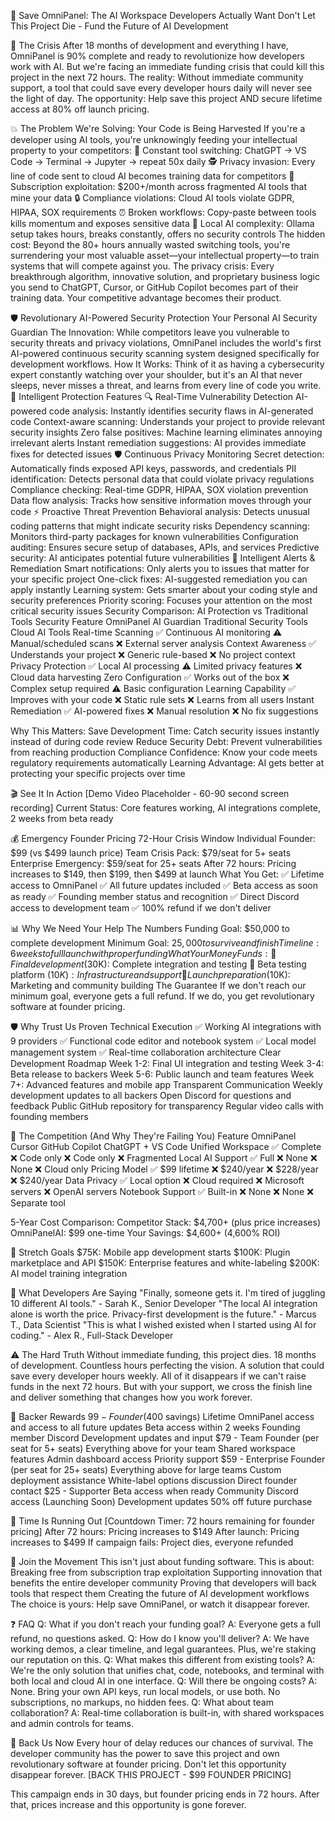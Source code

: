 🚨 Save OmniPanel: The AI Workspace Developers Actually Want
Don't Let This Project Die - Fund the Future of AI Development

🎯 The Crisis
After 18 months of development and everything I have, OmniPanel is 90% complete and ready to revolutionize how developers work with AI. But we're facing an immediate funding crisis that could kill this project in the next 72 hours.
The reality: Without immediate community support, a tool that could save every developer hours daily will never see the light of day.
The opportunity: Help save this project AND secure lifetime access at 80% off launch pricing.

💥 The Problem We're Solving: Your Code is Being Harvested
If you're a developer using AI tools, you're unknowingly feeding your intellectual property to your competitors:
🔄 Constant tool switching: ChatGPT → VS Code → Terminal → Jupyter → repeat 50x daily
🕵️ Privacy invasion: Every line of code sent to cloud AI becomes training data for competitors
💸 Subscription exploitation: $200+/month across fragmented AI tools that mine your data
🔒 Compliance violations: Cloud AI tools violate GDPR, HIPAA, SOX requirements
⏰ Broken workflows: Copy-paste between tools kills momentum and exposes sensitive data
🤖 Local AI complexity: Ollama setup takes hours, breaks constantly, offers no security controls
The hidden cost: Beyond the 80+ hours annually wasted switching tools, you're surrendering your most valuable asset—your intellectual property—to train systems that will compete against you.
The privacy crisis: Every breakthrough algorithm, innovative solution, and proprietary business logic you send to ChatGPT, Cursor, or GitHub Copilot becomes part of their training data. Your competitive advantage becomes their product.

🛡️ Revolutionary AI-Powered Security Protection
Your Personal AI Security Guardian
The Innovation: While competitors leave you vulnerable to security threats and privacy violations, OmniPanel includes the world's first AI-powered continuous security scanning system designed specifically for development workflows.
How It Works: Think of it as having a cybersecurity expert constantly watching over your shoulder, but it's an AI that never sleeps, never misses a threat, and learns from every line of code you write.
🤖 Intelligent Protection Features
🔍 Real-Time Vulnerability Detection
AI-powered code analysis: Instantly identifies security flaws in AI-generated code
Context-aware scanning: Understands your project to provide relevant security insights
Zero false positives: Machine learning eliminates annoying irrelevant alerts
Instant remediation suggestions: AI provides immediate fixes for detected issues
🛡️ Continuous Privacy Monitoring
Secret detection: Automatically finds exposed API keys, passwords, and credentials
PII identification: Detects personal data that could violate privacy regulations
Compliance checking: Real-time GDPR, HIPAA, SOX violation prevention
Data flow analysis: Tracks how sensitive information moves through your code
⚡ Proactive Threat Prevention
Behavioral analysis: Detects unusual coding patterns that might indicate security risks
Dependency scanning: Monitors third-party packages for known vulnerabilities
Configuration auditing: Ensures secure setup of databases, APIs, and services
Predictive security: AI anticipates potential future vulnerabilities
🎯 Intelligent Alerts & Remediation
Smart notifications: Only alerts you to issues that matter for your specific project
One-click fixes: AI-suggested remediation you can apply instantly
Learning system: Gets smarter about your coding style and security preferences
Priority scoring: Focuses your attention on the most critical security issues
Security Comparison: AI Protection vs Traditional Tools
Security Feature
OmniPanel AI Guardian
Traditional Security Tools
Cloud AI Tools
Real-time Scanning
✅ Continuous AI monitoring
⚠️ Manual/scheduled scans
❌ External server analysis
Context Awareness
✅ Understands your project
❌ Generic rule-based
❌ No project context
Privacy Protection
✅ Local AI processing
⚠️ Limited privacy features
❌ Cloud data harvesting
Zero Configuration
✅ Works out of the box
❌ Complex setup required
⚠️ Basic configuration
Learning Capability
✅ Improves with your code
❌ Static rule sets
❌ Learns from all users
Instant Remediation
✅ AI-powered fixes
❌ Manual resolution
❌ No fix suggestions

Why This Matters:
Save Development Time: Catch security issues instantly instead of during code review
Reduce Security Debt: Prevent vulnerabilities from reaching production
Compliance Confidence: Know your code meets regulatory requirements automatically
Learning Advantage: AI gets better at protecting your specific projects over time

🎬 See It In Action
[Demo Video Placeholder - 60-90 second screen recording]
Current Status: Core features working, AI integrations complete, 2 weeks from beta ready

💰 Emergency Founder Pricing
72-Hour Crisis Window
Individual Founder: $99 (vs $499 launch price)
Team Crisis Pack: $79/seat for 5+ seats
Enterprise Emergency: $59/seat for 25+ seats
After 72 hours: Pricing increases to $149, then $199, then $499 at launch
What You Get: ✅ Lifetime access to OmniPanel ✅ All future updates included ✅ Beta access as soon as ready ✅ Founding member status and recognition ✅ Direct Discord access to development team ✅ 100% refund if we don't deliver

📊 Why We Need Your Help
The Numbers
Funding Goal: $50,000 to complete development
Minimum Goal: $25,000 to survive and finish
Timeline: 6 weeks to full launch with proper funding
What Your Money Funds:
🔧 Final development ($30K): Complete integration and testing
🧪 Beta testing platform ($10K): Infrastructure and support
🚀 Launch preparation ($10K): Marketing and community building
The Guarantee
If we don't reach our minimum goal, everyone gets a full refund. If we do, you get revolutionary software at founder pricing.

🛡️ Why Trust Us
Proven Technical Execution
✅ Working AI integrations with 9 providers
✅ Functional code editor and notebook system
✅ Local model management system
✅ Real-time collaboration architecture
Clear Development Roadmap
Week 1-2: Final UI integration and testing Week 3-4: Beta release to backers Week 5-6: Public launch and team features Week 7+: Advanced features and mobile app
Transparent Communication
Weekly development updates to all backers
Open Discord for questions and feedback
Public GitHub repository for transparency
Regular video calls with founding members

🎯 The Competition (And Why They're Failing You)
Feature
OmniPanel
Cursor
GitHub Copilot
ChatGPT + VS Code
Unified Workspace
✅ Complete
❌ Code only
❌ Code only
❌ Fragmented
Local AI Support
✅ Full
❌ None
❌ None
❌ Cloud only
Pricing Model
✅ $99 lifetime
❌ $240/year
❌ $228/year
❌ $240/year
Data Privacy
✅ Local option
❌ Cloud required
❌ Microsoft servers
❌ OpenAI servers
Notebook Support
✅ Built-in
❌ None
❌ None
❌ Separate tool

5-Year Cost Comparison:
Competitor Stack: $4,700+ (plus price increases)
OmniPanelAI: $99 one-time
Your Savings: $4,600+ (4,600% ROI)

🚀 Stretch Goals
$75K: Mobile app development starts $100K: Plugin marketplace and API $150K: Enterprise features and white-labeling $200K: AI model training integration

💬 What Developers Are Saying
"Finally, someone gets it. I'm tired of juggling 10 different AI tools." - Sarah K., Senior Developer
"The local AI integration alone is worth the price. Privacy-first development is the future." - Marcus T., Data Scientist
"This is what I wished existed when I started using AI for coding." - Alex R., Full-Stack Developer

⚠️ The Hard Truth
Without immediate funding, this project dies.
18 months of development. Countless hours perfecting the vision. A solution that could save every developer hours weekly. All of it disappears if we can't raise funds in the next 72 hours.
But with your support, we cross the finish line and deliver something that changes how you work forever.

🎪 Backer Rewards
$99 - Founder ($400 savings)
Lifetime OmniPanel access and access to all future updates
Beta access within 2 weeks
Founding member Discord
Development updates and input
$79 - Team Founder (per seat for 5+ seats)
Everything above for your team
Shared workspace features
Admin dashboard access
Priority support
$59 - Enterprise Founder (per seat for 25+ seats)
Everything above for large teams
Custom deployment assistance
White-label options discussion
Direct founder contact
$25 - Supporter
Beta access when ready
Community Discord access (Launching Soon)
Development updates
50% off future purchase

🚨 Time Is Running Out
[Countdown Timer: 72 hours remaining for founder pricing]
After 72 hours: Pricing increases to $149 After launch: Pricing increases to $499 If campaign fails: Project dies, everyone refunded

🤝 Join the Movement
This isn't just about funding software. This is about:
Breaking free from subscription trap exploitation
Supporting innovation that benefits the entire developer community
Proving that developers will back tools that respect them
Creating the future of AI development workflows
The choice is yours: Help save OmniPanel, or watch it disappear forever.

❓ FAQ
Q: What if you don't reach your funding goal? A: Everyone gets a full refund, no questions asked.
Q: How do I know you'll deliver? A: We have working demos, a clear timeline, and legal guarantees. Plus, we're staking our reputation on this.
Q: What makes this different from existing tools? A: We're the only solution that unifies chat, code, notebooks, and terminal with both local and cloud AI in one interface.
Q: Will there be ongoing costs? A: None. Bring your own API keys, run local models, or use both. No subscriptions, no markups, no hidden fees.
Q: What about team collaboration? A: Real-time collaboration is built-in, with shared workspaces and admin controls for teams.

🎯 Back Us Now
Every hour of delay reduces our chances of survival. The developer community has the power to save this project and own revolutionary software at founder pricing.
Don't let this opportunity disappear forever.
[BACK THIS PROJECT - $99 FOUNDER PRICING]

This campaign ends in 30 days, but founder pricing ends in 72 hours. After that, prices increase and this opportunity is gone forever.

